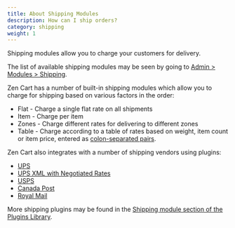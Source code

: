 ```yaml
---
title: About Shipping Modules
description: How can I ship orders?
category: shipping
weight: 1
---
```


Shipping modules allow you to charge your customers for delivery.

The list of available shipping modules may be seen by going to [Admin > Modules > Shipping](/user/admin_pages/modules/shipping/).

Zen Cart has a number of built-in shipping modules which allow you to charge for shipping based on various factors in the order: 

- Flat - Charge a single flat rate on all shipments
- Item - Charge per item
- Zones - Charge different rates for delivering to different zones 
- Table - Charge according to a table of rates based on weight, item count or item price, entered as [colon-separated pairs](/user/running/colon-separated-pairs/). 

Zen Cart also integrates with a number of shipping vendors using plugins:

- [UPS](https://www.zen-cart.com/downloads.php?do=file&id=1293)
- [UPS XML with Negotiated Rates](https://www.zen-cart.com/downloads.php?do=file&id=126)
- [USPS](https://www.zen-cart.com/downloads.php?do=file&id=1292)
- [Canada Post](https://www.zen-cart.com/downloads.php?do=file&id=4)
- [Royal Mail](https://www.zen-cart.com/downloads.php?do=file&id=190)

More shipping plugins may be found in the [Shipping module section of the Plugins Library](https://www.zen-cart.com/downloads.php?do=cat&id=11).

